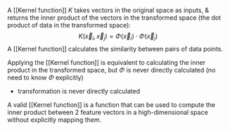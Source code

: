 A [[Kernel function]] $K$ takes vectors in the original space as inputs, & returns the inner product of the vectors in the transformed space (the dot product of data in the transformed space):
$$
K(\vec x_i,\vec x_j) = \Phi(\vec x_i) \cdot \Phi(\vec x_j)
$$
A [[Kernel function]] calculates the similarity between pairs of data points.

Applying the [[Kernel function]] is equivalent to calculating the inner product in the transformed space, but $\Phi$ is never directly calculated (no need to know $\Phi$ explicitly)
- transformation is never directly calculated

A valid [[Kernel function]] is a function that can be used to compute the inner product between 2 feature vectors in a high-dimensional space without explicitly mapping them.